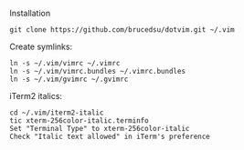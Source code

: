 Installation

    git clone https://github.com/brucedsu/dotvim.git ~/.vim
    
Create symlinks:

    ln -s ~/.vim/vimrc ~/.vimrc
    ln -s ~/.vim/vimrc.bundles ~/.vimrc.bundles
    ln -s ~/.vim/gvimrc ~/.gvimrc

iTerm2 italics:
    
    cd ~/.vim/iterm2-italic 
    tic xterm-256color-italic.terminfo
    Set "Terminal Type" to xterm-256color-italic
    Check "Italic text allowed" in iTerm's preference
